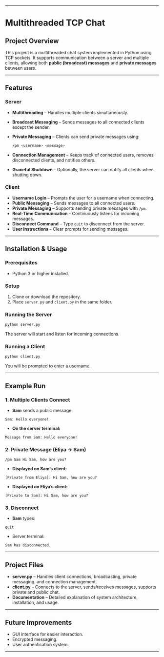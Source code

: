 
---

# Multithreaded TCP Chat

##  Project Overview

This project is a multithreaded chat system implemented in Python using TCP sockets.
It supports communication between a server and multiple clients, allowing both **public (broadcast) messages** and **private messages** between users.

---

##  Features

###  Server

* **Multithreading** – Handles multiple clients simultaneously.
* **Broadcast Messaging** – Sends messages to all connected clients except the sender.
* **Private Messaging** – Clients can send private messages using:

  ```bash
  /pm <username> <message>
  ```
* **Connection Management** – Keeps track of connected users, removes disconnected clients, and notifies others.
* **Graceful Shutdown** – Optionally, the server can notify all clients when shutting down.

###  Client

* **Username Login** – Prompts the user for a username when connecting.
* **Public Messaging** – Sends messages to all connected users.
* **Private Messaging** – Supports sending private messages with `/pm`.
* **Real-Time Communication** – Continuously listens for incoming messages.
* **Disconnect Command** – Type `quit` to disconnect from the server.
* **User Instructions** – Clear prompts for sending messages.

---

##  Installation & Usage

### Prerequisites

* Python 3 or higher installed.

### Setup

1. Clone or download the repository.
2. Place `server.py` and `client.py` in the same folder.

### Running the Server

```bash
python server.py
```

The server will start and listen for incoming connections.

### Running a Client

```bash
python client.py
```

You will be prompted to enter a username.

---

##  Example Run

### 1. Multiple Clients Connect

* **Sam** sends a public message:

```
Sam: Hello everyone!
```

* **On the server terminal:**

```
Message from Sam: Hello everyone!
```

### 2. Private Message (Eliya → Sam)

```
/pm Sam Hi Sam, how are you?
```

* **Displayed on Sam’s client:**

```
[Private from Eliya]: Hi Sam, how are you?
```

* **Displayed on Eliya’s client:**

```
[Private to Sam]: Hi Sam, how are you?
```

### 3. Disconnect

* **Sam** types:

```
quit
```

* Server terminal:

```
Sam has disconnected.
```

---

##  Project Files

* **server.py** – Handles client connections, broadcasting, private messaging, and connection management.
* **client.py** – Connects to the server, sends/receives messages, supports private and public chat.
* **Documentation** – Detailed explanation of system architecture, installation, and usage.

---

##  Future Improvements

* GUI interface for easier interaction.
* Encrypted messaging.
* User authentication system.

---


